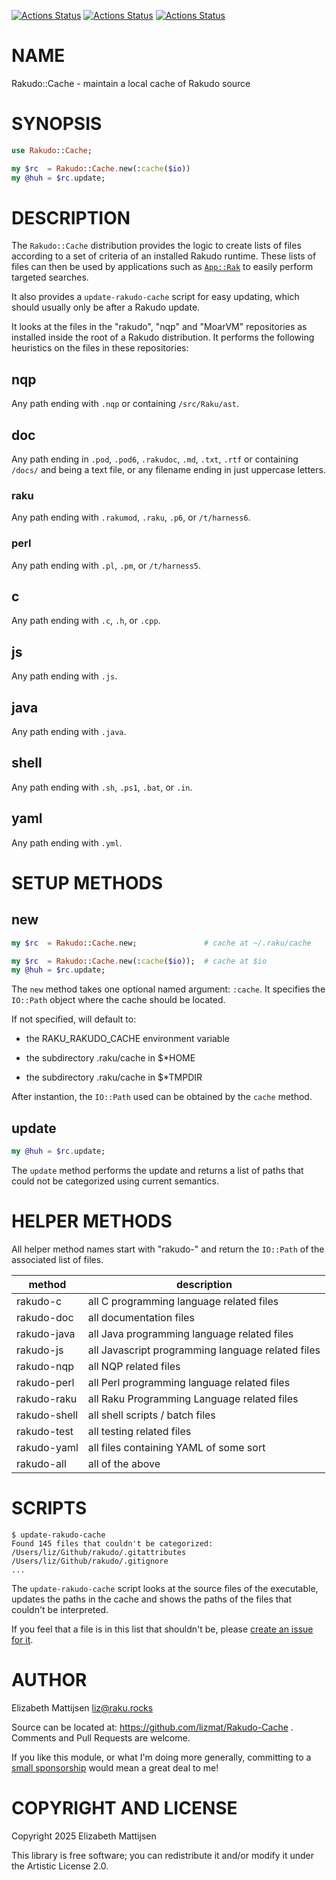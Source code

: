[![Actions Status](https://github.com/lizmat/Rakudo-Cache/actions/workflows/linux.yml/badge.svg)](https://github.com/lizmat/Rakudo-Cache/actions) [![Actions Status](https://github.com/lizmat/Rakudo-Cache/actions/workflows/macos.yml/badge.svg)](https://github.com/lizmat/Rakudo-Cache/actions) [![Actions Status](https://github.com/lizmat/Rakudo-Cache/actions/workflows/windows.yml/badge.svg)](https://github.com/lizmat/Rakudo-Cache/actions)

NAME
====

Rakudo::Cache - maintain a local cache of Rakudo source

SYNOPSIS
========

```raku
use Rakudo::Cache;

my $rc  = Rakudo::Cache.new(:cache($io))
my @huh = $rc.update;
```

DESCRIPTION
===========

The `Rakudo::Cache` distribution provides the logic to create lists of files according to a set of criteria of an installed Rakudo runtime. These lists of files can then be used by applications such as [`App::Rak`](https://raku.land/zef:lizmat/App::Rak) to easily perform targeted searches.

It also provides a `update-rakudo-cache` script for easy updating, which should usually only be after a Rakudo update.

It looks at the files in the "rakudo", "nqp" and "MoarVM" repositories as installed inside the root of a Rakudo distribution. It performs the following heuristics on the files in these repositories:

nqp
---

Any path ending with `.nqp` or containing `/src/Raku/ast`.

doc
---

Any path ending in `.pod`, `.pod6`, `.rakudoc`, `.md`, `.txt`, `.rtf` or containing `/docs/` and being a text file, or any filename ending in just uppercase letters.

### raku

Any path ending with `.rakumod`, `.raku`, `.p6`, or `/t/harness6`.

### perl

Any path ending with `.pl`, `.pm`, or `/t/harness5`.

c
-

Any path ending with `.c`, `.h`, or `.cpp`.

js
--

Any path ending with `.js`.

java
----

Any path ending with `.java`.

shell
-----

Any path ending with `.sh`, `.ps1`, `.bat`, or `.in`.

yaml
----

Any path ending with `.yml`.

SETUP METHODS
=============

new
---

```raku
my $rc  = Rakudo::Cache.new;               # cache at ~/.raku/cache

my $rc  = Rakudo::Cache.new(:cache($io));  # cache at $io
my @huh = $rc.update;
```

The `new` method takes one optional named argument: `:cache`. It specifies the `IO::Path` object where the cache should be located.

If not specified, will default to:

  * the RAKU_RAKUDO_CACHE environment variable

  * the subdirectory .raku/cache in $*HOME

  * the subdirectory .raku/cache in $*TMPDIR

After instantion, the `IO::Path` used can be obtained by the `cache` method.

update
------

```raku
my @huh = $rc.update;
```

The `update` method performs the update and returns a list of paths that could not be categorized using current semantics.

HELPER METHODS
==============

All helper method names start with "rakudo-" and return the `IO::Path` of the associated list of files.

<table class="pod-table">
<thead><tr>
<th>method</th> <th>description</th>
</tr></thead>
<tbody>
<tr> <td>rakudo-c</td> <td>all C programming language related files</td> </tr> <tr> <td>rakudo-doc</td> <td>all documentation files</td> </tr> <tr> <td>rakudo-java</td> <td>all Java programming language related files</td> </tr> <tr> <td>rakudo-js</td> <td>all Javascript programming language related files</td> </tr> <tr> <td>rakudo-nqp</td> <td>all NQP related files</td> </tr> <tr> <td>rakudo-perl</td> <td>all Perl programming language related files</td> </tr> <tr> <td>rakudo-raku</td> <td>all Raku Programming Language related files</td> </tr> <tr> <td>rakudo-shell</td> <td>all shell scripts / batch files</td> </tr> <tr> <td>rakudo-test</td> <td>all testing related files</td> </tr> <tr> <td>rakudo-yaml</td> <td>all files containing YAML of some sort</td> </tr> <tr> <td>rakudo-all</td> <td>all of the above</td> </tr>
</tbody>
</table>

SCRIPTS
=======

    $ update-rakudo-cache
    Found 145 files that couldn't be categorized:
    /Users/liz/Github/rakudo/.gitattributes
    /Users/liz/Github/rakudo/.gitignore
    ...

The `update-rakudo-cache` script looks at the source files of the executable, updates the paths in the cache and shows the paths of the files that couldn't be interpreted.

If you feel that a file is in this list that shouldn't be, please [create an issue for it](https://github.com/lizmat/Rakudo-Cache/issues/new).

AUTHOR
======

Elizabeth Mattijsen <liz@raku.rocks>

Source can be located at: https://github.com/lizmat/Rakudo-Cache . Comments and Pull Requests are welcome.

If you like this module, or what I'm doing more generally, committing to a [small sponsorship](https://github.com/sponsors/lizmat/) would mean a great deal to me!

COPYRIGHT AND LICENSE
=====================

Copyright 2025 Elizabeth Mattijsen

This library is free software; you can redistribute it and/or modify it under the Artistic License 2.0.

